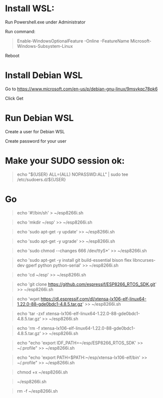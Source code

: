 # Install WSL:

Run Powershell.exe under Administrator

Run command:
> Enable-WindowsOptionalFeature -Online -FeatureName Microsoft-Windows-Subsystem-Linux

Reboot

# Install Debian WSL

Go to https://www.microsoft.com/en-us/p/debian-gnu-linux/9msvkqc78pk6

Click Get

# Run Debian WSL

Create a user for Debian WSL

Create password for your user

# Make your SUDO session ok:

> echo "${USER} ALL=(ALL) NOPASSWD:ALL" | sudo tee /etc/sudoers.d/${USER}

# Go	 
> echo '#!/bin/sh' > ~/esp8266i.sh

> echo 'mkdir ~/esp' >> ~/esp8266i.sh

> echo 'sudo apt-get -y update' >> ~/esp8266i.sh

> echo 'sudo apt-get -y ugrade' >> ~/esp8266i.sh

> echo 'sudo chmod --changes 666 /dev/ttyS*' >> ~/esp8266i.sh

> echo 'sudo apt-get -y install git build-essential bison flex libncurses-dev gperf python python-serial' >> ~/esp8266i.sh

> echo 'cd ~/esp' >> ~/esp8266i.sh

> echo 'git clone https://github.com/espressif/ESP8266_RTOS_SDK.git' >> ~/esp8266i.sh

> echo 'wget https://dl.espressif.com/dl/xtensa-lx106-elf-linux64-1.22.0-88-gde0bdc1-4.8.5.tar.gz' >> ~/esp8266i.sh

> echo 'tar -zxf xtensa-lx106-elf-linux64-1.22.0-88-gde0bdc1-4.8.5.tar.gz' >> ~/esp8266i.sh

> echo 'rm -f xtensa-lx106-elf-linux64-1.22.0-88-gde0bdc1-4.8.5.tar.gz' >> ~/esp8266i.sh

> echo "echo 'export IDF_PATH=~/esp/ESP8266_RTOS_SDK' >> ~/.profile" >> ~/esp8266i.sh

> echo "echo 'export PATH=\$PATH:~/esp/xtensa-lx106-elf/bin' >> ~/.profile" >> ~/esp8266i.sh

> chmod +x ~/esp8266i.sh

> ~/esp8266i.sh

> rm -f ~/esp8266i.sh

> 
